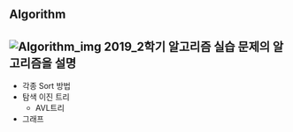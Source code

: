## Algorithm
![Algorithm_img](https://user-images.githubusercontent.com/48341382/68479837-a96b4f00-0276-11ea-8bc4-5fe20f76db76.jpg)
2019_2학기 알고리즘 실습 문제의 알고리즘을 설명
--------------------
+ 각종 Sort 방법
+ 탐색 이진 트리 
  - AVL트리
+ 그래프
